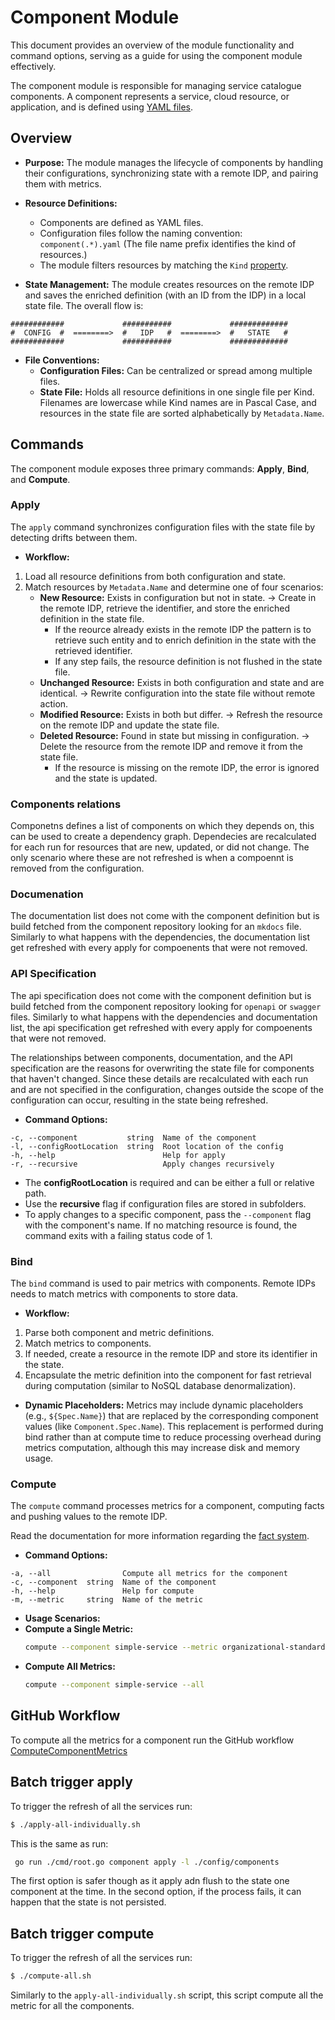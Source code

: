 # Component Module

This document provides an overview of the module functionality and command options, serving as a guide for using the component module effectively.

The component module is responsible for managing service catalogue components. A component represents a service, cloud resource, or application, and is defined using [YAML files](../component-definition.md).

## Overview

- **Purpose:**
  The module manages the lifecycle of components by handling their configurations, synchronizing state with a remote IDP, and pairing them with metrics.

- **Resource Definitions:**
  - Components are defined as YAML files.
  - Configuration files follow the naming convention:
  `component(.*).yaml` (The file name prefix identifies the kind of resources.)
  - The module filters resources by matching the `Kind` [property](../component-definition.md#1-api-version--kind).

- **State Management:**
  The module creates resources on the remote IDP and saves the enriched definition (with an ID from the IDP) in a local state file.
  The overall flow is:

```
############             ###########             #############
#  CONFIG  #  ========>  #   IDP   #  ========>  #   STATE   #
############             ###########             #############
```


- **File Conventions:**
  - **Configuration Files:** Can be centralized or spread among multiple files.
  - **State File:** Holds all resource definitions in one single file per Kind. Filenames are lowercase while Kind names are in Pascal Case, and resources in the state file are sorted alphabetically by `Metadata.Name`.

## Commands

The component module exposes three primary commands: **Apply**, **Bind**, and **Compute**.

### Apply

The `apply` command synchronizes configuration files with the state file by detecting drifts between them.

- **Workflow:**
1. Load all resource definitions from both configuration and state.
2. Match resources by `Metadata.Name` and determine one of four scenarios:
   - **New Resource:** Exists in configuration but not in state.
     → Create in the remote IDP, retrieve the identifier, and store the enriched definition in the state file.
     - If the reource already exists in the remote IDP the pattern is to retrieve such entity and to enrich definition in the state with the retrieved identifier.
     - If any step fails, the resource definition is not flushed in the state file.
   - **Unchanged Resource:** Exists in both configuration and state and are identical.
     → Rewrite configuration into the state file without remote action.
   - **Modified Resource:** Exists in both but differ.
     → Refresh the resource on the remote IDP and update the state file.
   - **Deleted Resource:** Found in state but missing in configuration.
     → Delete the resource from the remote IDP and remove it from the state file.
      - If the resource is missing on the remote IDP, the error is ignored and the state is updated.

### Components relations
Componetns defines a list of components on which they depends on, this can be used to create a dependency graph. Dependecies are recalculated for each run for resources that are new, updated, or did not change. The only scenario where these are not refreshed is when a compoennt is removed from the configuration.

### Documenation
The documentation list does not come with the component definition but is build  fetched from the component repository looking for an `mkdocs` file.
Similarly to what happens with the dependencies, the documentation list get refreshed with every apply for compoenents that were not removed.

### API Specification
The api specification does not come with the component definition but is build  fetched from the component repository looking for `openapi` or `swagger` files.
Similarly to what happens with the dependencies and documentation list, the api specification get refreshed with every apply for compoenents that were not removed.

The relationships between components, documentation, and the API specification are the reasons for overwriting the state file for components that haven't changed. Since these details are recalculated with each run and are not specified in the configuration, changes outside the scope of the configuration can occur, resulting in the state being refreshed.

- **Command Options:**

```
-c, --component           string  Name of the component
-l, --configRootLocation  string  Root location of the config
-h, --help                        Help for apply
-r, --recursive                   Apply changes recursively
```

- The **configRootLocation** is required and can be either a full or relative path.
- Use the **recursive** flag if configuration files are stored in subfolders.
- To apply changes to a specific component, pass the `--component` flag with the component's name.
  If no matching resource is found, the command exits with a failing status code of 1.

### Bind

The `bind` command is used to pair metrics with components. Remote IDPs needs to match metrics with components to store data.

- **Workflow:**
1. Parse both component and metric definitions.
2. Match metrics to components.
3. If needed, create a resource in the remote IDP and store its identifier in the state.
4. Encapsulate the metric definition into the component for fast retrieval during computation (similar to NoSQL database denormalization).

- **Dynamic Placeholders:**
Metrics may include dynamic placeholders (e.g., `${Spec.Name}`) that are replaced by the corresponding component values (like `Component.Spec.Name`).
This replacement is performed during bind rather than at compute time to reduce processing overhead during metrics computation, although this may increase disk and memory usage.

### Compute

The `compute` command processes metrics for a component, computing facts and pushing values to the remote IDP.

Read the documentation for more information regarding the [fact system](../fact-system/overview.md).

- **Command Options:**

```
-a, --all                Compute all metrics for the component
-c, --component  string  Name of the component
-h, --help               Help for compute
-m, --metric     string  Name of the metric
```
- **Usage Scenarios:**
- **Compute a Single Metric:**
  ```bash
  compute --component simple-service --metric organizational-standards
  ```
- **Compute All Metrics:**
  ```bash
  compute --component simple-service --all
  ```


## GitHub Workflow
To compute all the metrics for a component run the GitHub workflow [ComputeComponentMetrics](https://github.com/motain/of-catalog/actions/workflows/compute-component-metrics.yaml)


## Batch trigger apply
To trigger the refresh of all the services run:
``` bash
$ ./apply-all-individually.sh
```

This is the same as run:

```bash
 go run ./cmd/root.go component apply -l ./config/components
```

The first option is safer though as it apply adn flush to the state one component at the time. In the second option, if the process fails, it can happen that the state is not persisted.

## Batch trigger compute
To trigger the refresh of all the services run:
``` bash
$ ./compute-all.sh
```
Similarly to the `apply-all-individually.sh` script, this script compute all the metric for all the components.
